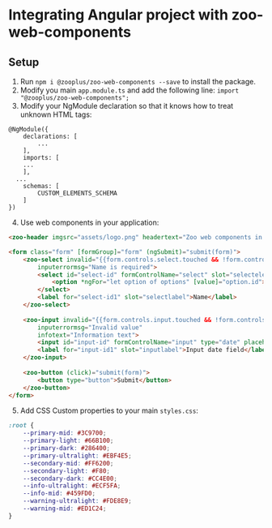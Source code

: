 # Integrating Angular project with zoo-web-components

## Setup

1. Run `npm i @zooplus/zoo-web-components --save` to install the package.
2. Modify you main `app.module.ts` and add the following line: `import "@zooplus/zoo-web-components";`
3. Modify your NgModule declaration so that it knows how to treat unknown HTML tags:
```TS
@NgModule({
	declarations: [
		...
	],
	imports: [
    ...
	],
  ...
	schemas: [
		CUSTOM_ELEMENTS_SCHEMA
	]
})
```
4. Use web components in your application:
```HTML
<zoo-header imgsrc="assets/logo.png" headertext="Zoo web components in Angular"></zoo-header>

<form class="form" [formGroup]="form" (ngSubmit)="submit(form)">
	<zoo-select invalid="{{form.controls.select.touched && !form.controls.select.valid ? 1 : ''}}" 
		inputerrormsg="Name is required">
		<select id="select-id" formControlName="select" slot="selectelement">
			<option *ngFor="let option of options" [value]="option.id">{{ option.firstName }} {{ option.lastName }}</option>
		</select>
		<label for="select-id1" slot="selectlabel">Name</label>
	</zoo-select>
  
	<zoo-input invalid="{{form.controls.input.touched && !form.controls.input.valid ? 1 : ''}}" 
		inputerrormsg="Invalid value" 
		infotext="Information text">
		<input id="input-id" formControlName="input" type="date" placeholder="Placeholder" slot="inputelement"/>
		<label for="input-id1" slot="inputlabel">Input date field</label>
	</zoo-input>
  
	<zoo-button (click)="submit(form)">
		<button type="button">Submit</button>
	</zoo-button>
</form>
```

5. Add CSS Custom properties to your main `styles.css`:
```CSS
:root {
	--primary-mid: #3C9700;
	--primary-light: #66B100;
	--primary-dark: #286400;
	--primary-ultralight: #EBF4E5;
	--secondary-mid: #FF6200;
	--secondary-light: #F80;
	--secondary-dark: #CC4E00;
	--info-ultralight: #ECF5FA;
	--info-mid: #459FD0;
	--warning-ultralight: #FDE8E9;
	--warning-mid: #ED1C24;
}
```

